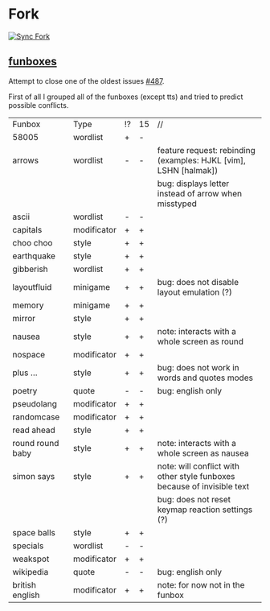 # Fork

[![Sync Fork](https://github.com/egorguslyan/monkeytype/actions/workflows/sync.yml/badge.svg)](https://github.com/egorguslyan/monkeytype/actions/workflows/sync.yml)

## [funboxes](https://github.com/egorguslyan/monkeytype/tree/funboxes)

Attempt to close one of the oldest issues [#487](https://github.com/monkeytypegame/monkeytype/issues/487).

First of all I grouped all of the funboxes (except tts) and tried to predict possible conflicts.

| | | | | |
|-|-|-|-|-|
|Funbox|Type|!?|15|//|
|58005|wordlist|+|-| |
|arrows|wordlist|-|-|feature request: rebinding (examples: HJKL [vim], LSHN [halmak])|
| | | | |bug: displays letter instead of arrow when misstyped|
|ascii|wordlist|-|-| |
|capitals|modificator|+|+| |
|choo choo|style|+|+| |
|earthquake|style|+|+| |
|gibberish|wordlist|+|+| |
|layoutfluid|minigame|+|+|bug: does not disable layout emulation (?)|
|memory|minigame|+|+| |
|mirror|style|+|+| |
|nausea|style|+|+|note: interacts with a whole screen as round|
|nospace|modificator|+|+| |
|plus …|style|+|+|bug: does not work in words and quotes modes|
|poetry|quote|-|-|bug: english only|
|pseudolang|modificator|+|+| |
|randomcase|modificator|+|+| |
|read ahead|style|+|+| |
|round round baby|style|+|+|note: interacts with a whole screen as nausea|
|simon says|style|+|+|note: will conflict with other style funboxes because of invisible text|
| | | | |bug: does not reset keymap reaction settings (?)|
|space balls|style|+|+| |
|specials|wordlist|-|-| |
|weakspot|modificator|+|+| |
|wikipedia|quote|-|-|bug: english only|
|british english|modificator|+|+|note: for now not in the funbox|
